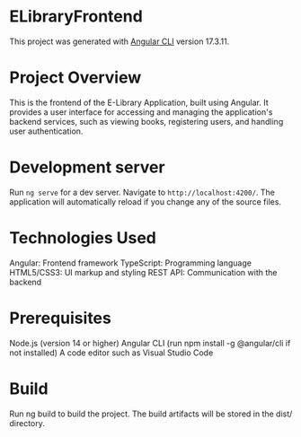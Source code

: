 # ELibraryFrontend

This project was generated with [Angular CLI](https://github.com/angular/angular-cli) version 17.3.11.

# Project Overview
This is the frontend of the E-Library Application, built using Angular. It provides a user interface for accessing and managing the application's backend services, such as viewing books, registering users, and handling user authentication.

# Development server

Run `ng serve` for a dev server. Navigate to `http://localhost:4200/`. The application will automatically reload if you change any of the source files.

# Technologies Used
Angular: Frontend framework
TypeScript: Programming language
HTML5/CSS3: UI markup and styling
REST API: Communication with the backend

# Prerequisites
Node.js (version 14 or higher)
Angular CLI (run npm install -g @angular/cli if not installed)
A code editor such as Visual Studio Code

# Build
Run ng build to build the project. The build artifacts will be stored in the dist/ directory.
